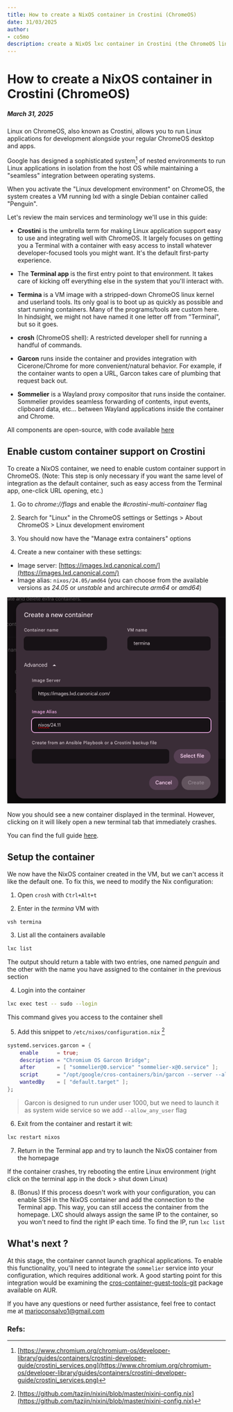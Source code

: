 ```yaml
---
title: How to create a NixOS container in Crostini (ChromeOS)
date: 31/03/2025
author:
- co5mo
description: create a NixOS lxc container in Crostini (the ChromeOS linux subsystem)
---
```

# How to create a NixOS container in Crostini (ChromeOS)

##### March 31, 2025

Linux on ChromeOS, also known as Crostini, allows you to run Linux applications for development alongside your regular ChromeOS desktop and apps.

Google has designed a sophisticated system[^1] of nested environments to run Linux applications in isolation from the host OS while maintaining a "seamless" integration between operating systems.

When you activate the "Linux development environment" on ChromeOS, the system creates a VM running lxd with a single Debian container called "Penguin".

Let's review the main services and terminology we'll use in this guide:

- **Crostini** is the umbrella term for making Linux application support easy to use and integrating well with ChromeOS. It largely focuses on getting you a Terminal with a container with easy access to install whatever developer-focused tools you might want. It's the default first-party experience.

- The **Terminal app** is the first entry point to that environment. It takes care of kicking off everything else in the system that you'll interact with.

- **Termina** is a VM image with a stripped-down ChromeOS linux kernel and userland tools. Its only goal is to boot up as quickly as possible and start running containers. Many of the programs/tools are custom here. In hindsight, we might not have named it one letter off from "Terminal", but so it goes.

- **crosh** (ChromeOS shell): A restricted developer shell for running a handful of commands.

- **Garcon** runs inside the container and provides integration with Cicerone/Chrome for more convenient/natural behavior. For example, if the container wants to open a URL, Garcon takes care of plumbing that request back out.

- **Sommelier** is a Wayland proxy compositor that runs inside the container. Sommelier provides seamless forwarding of contents, input events, clipboard data, etc... between Wayland applications inside the container and Chrome.

All components are open-source, with code available [here](https://chromium.googlesource.com/chromiumos/platform2/+/HEAD/vm_tools)

## Enable custom container support on Crostini

To create a NixOS container, we need to enable custom container support in ChromeOS.
(Note: This step is only necessary if you want the same level of integration as the default container, such as easy access from the Terminal app, one-click URL opening, etc.)

1. Go to *chrome://flags* and enable the *#crostini-multi-container* flag

2. Search for "Linux" in the ChromeOS settings or Settings > About ChromeOS > Linux development enviroment

3. You should now have the "Manage extra containers" options

4. Create a new container with these settings:
 - Image server: [https://images.lxd.canonical.com/](https://images.lxd.canonical.com/)
 - Image alias: `nixos/24.05/amd64` (you can choose from the available versions as *24.05* or *unstable* and archirecute *arm64* or *amd64*)

![screenshot of chromeos settings for creating a custom ](./assets/images/chromeos-custom-container.png)

Now you should see a new container displayed in the terminal. However, clicking on it will likely open a new terminal tab that immediately crashes.

You can find the full guide [here](https://www.reddit.com/r/Crostini/comments/1bwmfyp/how_to_create_custom_containersfinallyyy/).

## Setup the container

We now have the NixOS container created in the VM, but we can't access it like the default one. To fix this, we need to modify the Nix configuration:

1. Open `crosh` with `Ctrl+Alt+t`

2. Enter in the *termina* VM with
```bash
vsh termina
```

3. List all the containers available
```bash
lxc list
```
The output should return a table with two entries, one named *penguin* and the other with the name you have assigned to the container in the previous section

4. Login into the container
```bash
lxc exec test -- sudo --login
```
This command gives you access to the container shell

5. Add this snippet to `/etc/nixos/configuration.nix` [^2]
```nix
systemd.services.garcon = {
    enable      = true;
    description = "Chromium OS Garcon Bridge";
    after       = [ "sommelier@0.service" "sommelier-x@0.service" ];
    script      = "/opt/google/cros-containers/bin/garcon --server --allow_any_user";
    wantedBy    = [ "default.target" ];
};
```

> Garcon is designed to run under user 1000, but we need to launch it as system wide service so we add `--allow_any_user` flag

6. Exit from the container and restart it wit:
```bash
lxc restart nixos
```
7. Return in the Terminal app and try to launch the NixOS container from the homepage

If the container crashes, try rebooting the entire Linux environment (right click on the terminal app in the dock > shut down Linux)

8. (Bonus) If this process doesn't work with your configuration, you can enable SSH in the NixOS container and add the connection to the Terminal app. This way, you can still access the container from the homepage. LXC should always assign the same IP to the container, so you won't need to find the right IP each time.
To find the IP, run `lxc list`

## What's next ?

At this stage, the container cannot launch graphical applications. To enable this functionality, you'll need to integrate the `sommelier` service into your configuration, which requires additional work.
A good starting point for this integration would be examining the [cros-container-guest-tools-git](https://aur.archlinux.org/cgit/aur.git/tree/PKGBUILD?h=cros-container-guest-tools-git) package available on AUR.

If you have any questions or need further assistance, feel free to contact me at  [marioconsalvo1@gmail.com](mailto:marioconsalvo1@gmail.com)

### Refs:

[^1]: [https://www.chromium.org/chromium-os/developer-library/guides/containers/crostini-developer-guide/crostini_services.png](https://www.chromium.org/chromium-os/developer-library/guides/containers/crostini-developer-guide/crostini_services.png)
[^2]: [https://github.com/tazjin/nixini/blob/master/nixini-config.nix](https://github.com/tazjin/nixini/blob/master/nixini-config.nix)
